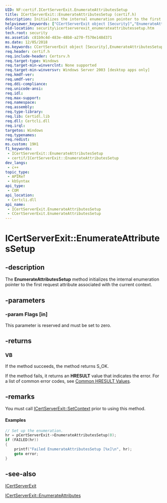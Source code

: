 ```yaml
---
UID: NF:certif.ICertServerExit.EnumerateAttributesSetup
title: ICertServerExit::EnumerateAttributesSetup (certif.h)
description: Initializes the internal enumeration pointer to the first request attribute associated with the current context. (ICertServerExit.EnumerateAttributesSetup)
helpviewer_keywords: ["CCertServerExit object [Security]","EnumerateAttributesSetup method","EnumerateAttributesSetup","EnumerateAttributesSetup method [Security]","EnumerateAttributesSetup method [Security]","CCertServerExit object","EnumerateAttributesSetup method [Security]","ICertServerExit interface","ICertServerExit interface [Security]","EnumerateAttributesSetup method","ICertServerExit.EnumerateAttributesSetup","ICertServerExit::EnumerateAttributesSetup","_certsrv_icertserverexit_enumerateattributessetup","certif/ICertServerExit::EnumerateAttributesSetup","security.icertserverexit_enumerateattributessetup"]
old-location: security\icertserverexit_enumerateattributessetup.htm
tech.root: security
ms.assetid: c81b9c4d-483e-48b8-a270-f570e148d371
ms.date: 12/05/2018
ms.keywords: CCertServerExit object [Security],EnumerateAttributesSetup method, EnumerateAttributesSetup, EnumerateAttributesSetup method [Security], EnumerateAttributesSetup method [Security],CCertServerExit object, EnumerateAttributesSetup method [Security],ICertServerExit interface, ICertServerExit interface [Security],EnumerateAttributesSetup method, ICertServerExit.EnumerateAttributesSetup, ICertServerExit::EnumerateAttributesSetup, _certsrv_icertserverexit_enumerateattributessetup, certif/ICertServerExit::EnumerateAttributesSetup, security.icertserverexit_enumerateattributessetup
req.header: certif.h
req.include-header: Certsrv.h
req.target-type: Windows
req.target-min-winverclnt: None supported
req.target-min-winversvr: Windows Server 2003 [desktop apps only]
req.kmdf-ver: 
req.umdf-ver: 
req.ddi-compliance: 
req.unicode-ansi: 
req.idl: 
req.max-support: 
req.namespace: 
req.assembly: 
req.type-library: 
req.lib: Certidl.lib
req.dll: Certcli.dll
req.irql: 
targetos: Windows
req.typenames: 
req.redist: 
ms.custom: 19H1
f1_keywords:
 - ICertServerExit::EnumerateAttributesSetup
 - certif/ICertServerExit::EnumerateAttributesSetup
dev_langs:
 - c++
topic_type:
 - APIRef
 - kbSyntax
api_type:
 - COM
api_location:
 - Certcli.dll
api_name:
 - ICertServerExit.EnumerateAttributesSetup
 - CCertServerExit.EnumerateAttributesSetup
---
```


# ICertServerExit::EnumerateAttributesSetup


## -description

The <b>EnumerateAttributesSetup</b> method initializes the internal enumeration pointer to the first request attribute associated with the current context.

## -parameters

### -param Flags [in]

This parameter is reserved and must be set to zero.

## -returns

<h3>VB</h3>
 If the method succeeds, the method returns S_OK.

If the method fails, it returns an <b>HRESULT</b> value that indicates the error. For a list of common error codes, see <a href="/windows/desktop/SecCrypto/common-hresult-values">Common HRESULT Values</a>.

## -remarks

You must call 
<a href="/windows/desktop/api/certif/nf-certif-icertserverexit-setcontext">ICertServerExit::SetContext</a> prior to using this method.


#### Examples


```cpp
// Set up the enumeration.
hr = pCertServerExit->EnumerateAttributesSetup(0);
if (FAILED(hr))
{
    printf("Failed EnumerateAttributesSetup [%x]\n", hr);
    goto error;
}
```

## -see-also

<a href="/windows/desktop/api/certif/nn-certif-icertserverexit">ICertServerExit</a>



<a href="/windows/desktop/api/certif/nf-certif-icertserverexit-enumerateattributes">ICertServerExit::EnumerateAttributes</a>

